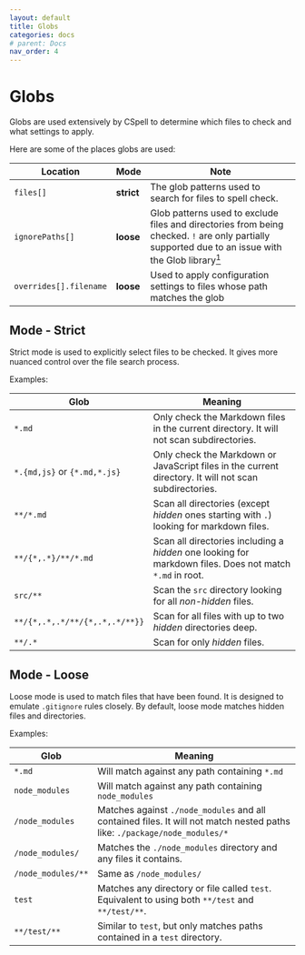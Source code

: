 ```yaml
---
layout: default
title: Globs
categories: docs
# parent: Docs
nav_order: 4
---
```


# Globs

Globs are used extensively by CSpell to determine which files to check and what settings to apply.

Here are some of the places globs are used:

| Location               | Mode       | Note                                                                                                                                                            |
| ---------------------- | ---------- | --------------------------------------------------------------------------------------------------------------------------------------------------------------- |
| `files[]`              | **strict** | The glob patterns used to search for files to spell check.                                                                                                      |
| `ignorePaths[]`        | **loose**  | Glob patterns used to exclude files and directories from being checked. `!` are only partially supported due to an issue with the Glob library[<sup>1</sup>][1] |
| `overrides[].filename` | **loose**  | Used to apply configuration settings to files whose path matches the glob                                                                                       |

[1]: https://github.com/isaacs/node-glob/issues/409 'Glob - Does not match for negative ignore · Issue #409'

## Mode - Strict

Strict mode is used to explicitly select files to be checked. It gives more nuanced control over the file search process.

Examples:

| Glob                           | Meaning                                                                                                  |
| ------------------------------ | -------------------------------------------------------------------------------------------------------- |
| `*.md`                         | Only check the Markdown files in the current directory. It will not scan subdirectories.                 |
| `*.{md,js}` or `{*.md,*.js}`   | Only check the Markdown or JavaScript files in the current directory. It will not scan subdirectories.   |
| `**/*.md`                      | Scan all directories (except _hidden_ ones starting with `.`) looking for markdown files.                |
| `**/{*,.*}/**/*.md`            | Scan all directories including a _hidden_ one looking for markdown files. Does not match `*.md` in root. |
| `src/**`                       | Scan the `src` directory looking for all _non-hidden_ files.                                             |
| `**/{*,.*,.*/**/{*,.*,.*/**}}` | Scan for all files with up to two _hidden_ directories deep.                                             |
| `**/.*`                        | Scan for only _hidden_ files.                                                                            |

## Mode - Loose

Loose mode is used to match files that have been found. It is designed to emulate `.gitignore` rules closely.
By default, loose mode matches hidden files and directories.

Examples:

| Glob               | Meaning                                                                                                                   |
| ------------------ | ------------------------------------------------------------------------------------------------------------------------- |
| `*.md`             | Will match against any path containing `*.md`                                                                             |
| `node_modules`     | Will match against any path containing `node_modules`                                                                     |
| `/node_modules`    | Matches against `./node_modules` and all contained files. It will not match nested paths like: `./package/node_modules/*` |
| `/node_modules/`   | Matches the `./node_modules` directory and any files it contains.                                                         |
| `/node_modules/**` | Same as `/node_modules/`                                                                                                  |
| `test`             | Matches any directory or file called `test`. Equivalent to using both `**/test` and `**/test/**`.                         |
| `**/test/**`       | Similar to `test`, but only matches paths contained in a `test` directory.                                                |
